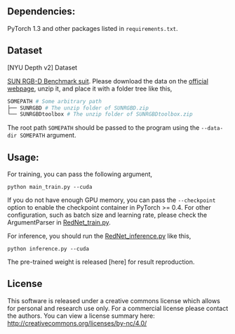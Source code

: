 
## Dependencies:

PyTorch 1.3 and other packages listed in `requirements.txt`.

## Dataset
[NYU Depth v2] Dataset

[SUN RGB-D Benchmark suit](http://rgbd.cs.princeton.edu/paper.pdf). Please download the data on the [official webpage](http://rgbd.cs.princeton.edu), unzip it, and place it with a folder tree like this,

```bash
SOMEPATH # Some arbitrary path
├── SUNRGBD # The unzip folder of SUNRGBD.zip
└── SUNRGBDtoolbox # The unzip folder of SUNRGBDtoolbox.zip
```

The root path `SOMEPATH` should be passed to the program using the `--data-dir SOMEPATH` argument.

## Usage:

For training, you can pass the following argument,

```
python main_train.py --cuda
```

If you do not have enough GPU memory, you can pass the `--checkpoint` option to enable the checkpoint container in PyTorch >= 0.4. For other configuration, such as batch size and learning rate, please check the ArgumentParser in [RedNet_train.py](RedNet_train.py).

For inference, you should run the [RedNet_inference.py](RedNet_inference.py) like this,

```
python inference.py --cuda
```

The pre-trained weight is released [here] for result reproduction.

## License

This software is released under a creative commons license which allows for personal and research use only.
For a commercial license please contact the authors.
You can view a license summary here: http://creativecommons.org/licenses/by-nc/4.0/
